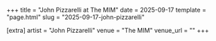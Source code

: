 +++
title = "John Pizzarelli at The MIM"
date = 2025-09-17
template = "page.html"
slug = "2025-09-17-john-pizzarelli"

[extra]
artist = "John Pizzarelli"
venue = "The MIM"
venue_url = ""
+++
